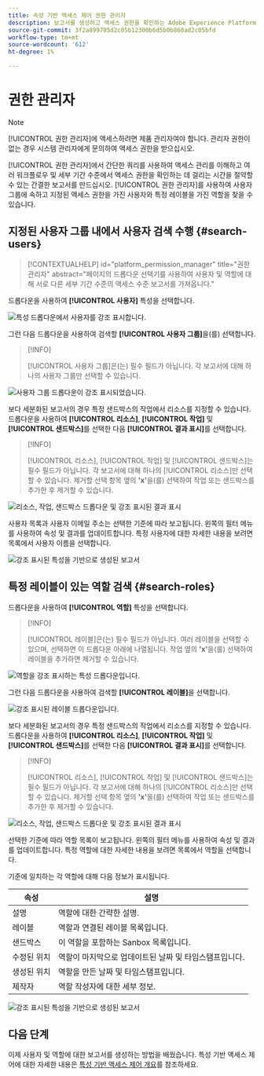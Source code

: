 ```yaml
---
title: 속성 기반 액세스 제어 권한 관리자
description: 보고서를 생성하고 액세스 권한을 확인하는 Adobe Experience Platform의 권한 관리자를 사용하는 방법을 알아봅니다.
source-git-commit: 3f2a899705d2c05b12300b6d5b0b860ad2c05bfd
workflow-type: tm+mt
source-wordcount: '612'
ht-degree: 1%

---
```


# 권한 관리자

>[!NOTE]
>
>[!UICONTROL 권한 관리자]에 액세스하려면 제품 관리자여야 합니다. 관리자 권한이 없는 경우 시스템 관리자에게 문의하여 액세스 권한을 받으십시오.

[!UICONTROL 권한 관리자]에서 간단한 쿼리를 사용하여 액세스 관리를 이해하고 여러 워크플로우 및 세부 기간 수준에서 액세스 권한을 확인하는 데 걸리는 시간을 절약할 수 있는 간결한 보고서를 만드십시오. [!UICONTROL 권한 관리자]를 사용하여 사용자 그룹에 속하고 지정된 액세스 권한을 가진 사용자와 특정 레이블을 가진 역할을 찾을 수 있습니다.

## 지정된 사용자 그룹 내에서 사용자 검색 수행 {#search-users}

>[!CONTEXTUALHELP]
>id="platform_permission_manager"
>title="권한 관리자"
>abstract="페이지의 드롭다운 선택기를 사용하여 사용자 및 역할에 대해 서로 다른 세부 기간 수준의 액세스 수준 보고서를 가져옵니다."
<!-- >additional-url="https://experienceleague.adobe.com/docs/experience-platform/access-control/abac/permissions-manager/permissions.html" text="Permission manager" -->

드롭다운을 사용하여 **[!UICONTROL 사용자]** 특성을 선택합니다.

![특성 드롭다운에서 사용자를 강조 표시합니다.](../../images/permission-manager/users-select.png)

그런 다음 드롭다운을 사용하여 검색할 **[!UICONTROL 사용자 그룹]**&#x200B;을(를) 선택합니다.

>[!INFO]
>
>[!UICONTROL 사용자 그룹]은(는) 필수 필드가 아닙니다. 각 보고서에 대해 하나의 사용자 그룹만 선택할 수 있습니다.

![사용자 그룹 드롭다운이 강조 표시되었습니다.](../../images/permission-manager/user-group-select.png)

보다 세분화된 보고서의 경우 특정 샌드박스의 작업에서 리소스를 지정할 수 있습니다. 드롭다운을 사용하여 **[!UICONTROL 리소스]**, **[!UICONTROL 작업]** 및 **[!UICONTROL 샌드박스]**&#x200B;를 선택한 다음 **[!UICONTROL 결과 표시]**&#x200B;를 선택합니다.

>[!INFO]
>
>[!UICONTROL 리소스], [!UICONTROL 작업] 및 [!UICONTROL 샌드박스]는 필수 필드가 아닙니다. 각 보고서에 대해 하나의 [!UICONTROL 리소스]만 선택할 수 있습니다. 제거할 선택 항목 옆의 **&#39;x&#39;**&#x200B;을(를) 선택하여 작업 또는 샌드박스를 추가한 후 제거할 수 있습니다.

![리소스, 작업, 샌드박스 드롭다운 및 강조 표시된 결과 표시](../../images/permission-manager/users-additional-attributes-select.png)

사용자 목록과 사용자 이메일 주소는 선택한 기준에 따라 보고됩니다. 왼쪽의 필터 메뉴를 사용하여 속성 및 결과를 업데이트합니다. 특정 사용자에 대한 자세한 내용을 보려면 목록에서 사용자 이름을 선택합니다.

![강조 표시된 특성을 기반으로 생성된 보고서](../../images/permission-manager/users-report.png)

## 특정 레이블이 있는 역할 검색 {#search-roles}

드롭다운을 사용하여 **[!UICONTROL 역할]** 특성을 선택합니다.

>[!INFO]
>
>[!UICONTROL 레이블]은(는) 필수 필드가 아닙니다. 여러 레이블을 선택할 수 있으며, 선택하면 이 드롭다운 아래에 나열됩니다. 작업 옆의 **&#39;x&#39;**&#x200B;을(를) 선택하여 레이블을 추가하면 제거할 수 있습니다.

![역할을 강조 표시하는 특성 드롭다운입니다.](../../images/permission-manager/roles-select.png)

그런 다음 드롭다운을 사용하여 검색할 **[!UICONTROL 레이블]**&#x200B;을 선택합니다.

![강조 표시된 레이블 드롭다운입니다.](../../images/permission-manager/roles-labels-select.png)

보다 세분화된 보고서의 경우 특정 샌드박스의 작업에서 리소스를 지정할 수 있습니다. 드롭다운을 사용하여 **[!UICONTROL 리소스]**, **[!UICONTROL 작업]** 및 **[!UICONTROL 샌드박스]**&#x200B;를 선택한 다음 **[!UICONTROL 결과 표시]**&#x200B;를 선택합니다.

>[!INFO]
>
>[!UICONTROL 리소스], [!UICONTROL 작업] 및 [!UICONTROL 샌드박스]는 필수 필드가 아닙니다. 각 보고서에 대해 하나의 [!UICONTROL 리소스]만 선택할 수 있습니다. 제거할 선택 항목 옆의 **&#39;x&#39;**&#x200B;을(를) 선택하여 작업 또는 샌드박스를 추가한 후 제거할 수 있습니다.

![리소스, 작업, 샌드박스 드롭다운 및 강조 표시된 결과 표시](../../images/permission-manager/roles-additional-attributes-select.png)

선택한 기준에 따라 역할 목록이 보고됩니다. 왼쪽의 필터 메뉴를 사용하여 속성 및 결과를 업데이트합니다. 특정 역할에 대한 자세한 내용을 보려면 목록에서 역할을 선택합니다.

기준에 일치하는 각 역할에 대해 다음 정보가 표시됩니다.

| 속성 | 설명 |
| --- | --- |
| 설명 | 역할에 대한 간략한 설명. |
| 레이블 | 역할과 연결된 레이블 목록입니다. |
| 샌드박스 | 이 역할을 포함하는 Sanbox 목록입니다. |
| 수정된 위치 | 역할이 마지막으로 업데이트된 날짜 및 타임스탬프입니다. |
| 생성된 위치 | 역할을 만든 날짜 및 타임스탬프입니다. |
| 제작자 | 역할 작성자에 대한 세부 정보. |

![강조 표시된 특성을 기반으로 생성된 보고서](../../images/permission-manager/roles-report.png)

## 다음 단계

이제 사용자 및 역할에 대한 보고서를 생성하는 방법을 배웠습니다. 특성 기반 액세스 제어에 대한 자세한 내용은 [특성 기반 액세스 제어 개요](../overview.md)를 참조하세요.
